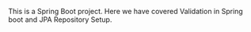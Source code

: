 This is a Spring Boot project. Here we have covered Validation in Spring boot and JPA Repository Setup.
